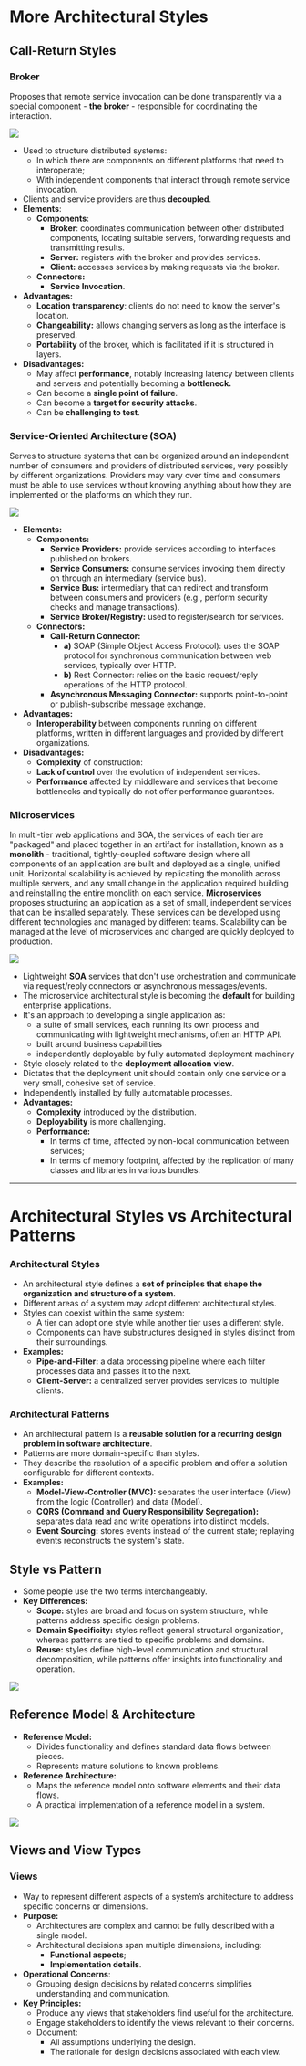 # More Architectural Styles
## Call-Return Styles
### Broker
Proposes that remote service invocation can be done transparently via a special component - **the broker** - responsible for coordinating the interaction.

![](./resources/broker.png)

- Used to structure distributed systems:
	- In which there are components on different platforms that need to interoperate;
	- With independent components that interact through remote service invocation.
- Clients and service providers are thus **decoupled**.
- **Elements**:
	- **Components**:
		- **Broker**: coordinates communication between other distributed components, locating suitable servers, forwarding requests and transmitting results.
		- **Server:** registers with the broker and provides services.
		- **Client:** accesses services by making requests via the broker.
	- **Connectors:**
		- **Service Invocation**.
- **Advantages:**
	- **Location transparency**: clients do not need to know the server's location.
	- **Changeability:** allows changing servers as long as the interface is preserved.
	- **Portability** of the broker, which is facilitated if it is structured in layers.
- **Disadvantages:**
	- May affect **performance**, notably increasing latency between clients and servers and potentially becoming a **bottleneck.**
	- Can become a **single point of failure**.
	- Can become a **target for security attacks**.
	- Can be **challenging to test**.

### Service-Oriented Architecture (SOA)
Serves to structure systems that can be organized around an independent number of consumers and providers of distributed services, very possibly by different organizations. Providers may vary over time and consumers must be able to use services without knowing anything about how they are implemented or the platforms on which they run.

![](./resources/soa.png)

- **Elements:**
	- **Components:**
		- **Service Providers:** provide services according to interfaces published on brokers.
		- **Service Consumers:** consume services invoking them directly on through an intermediary (service bus).
		- **Service Bus:** intermediary that can redirect and transform between consumers and providers (e.g., perform security checks and manage transactions).
		- **Service Broker/Registry:** used to register/search for services.
	- **Connectors:**
		- **Call-Return Connector:**
			- **a)** SOAP (Simple Object Access Protocol): uses the SOAP protocol for synchronous communication between web services, typically over HTTP.
			- **b)** Rest Connector: relies on the basic request/reply operations of the HTTP protocol.
		- **Asynchronous Messaging Connector:** supports point-to-point or publish-subscribe message exchange.
- **Advantages:**
	- **Interoperability** between components running on different platforms, written in different languages and provided by different organizations.
- **Disadvantages:**
	- **Complexity** of construction:
	- **Lack of control** over the evolution of independent services.
	- **Performance** affected by middleware and services that become bottlenecks and typically do not offer performance guarantees.

### Microservices
In multi-tier web applications and SOA, the services of each tier are "packaged" and placed together in an artifact for installation, known as a **monolith** - traditional, tightly-coupled software design where all components of an application are built and deployed as a single, unified unit.
Horizontal scalability is achieved by replicating the monolith across multiple servers, and any small change in the application required building and reinstalling the entire monolith on each service.
**Microservices** proposes structuring an application as a set of small, independent services that can be installed separately. These services can be developed using different technologies and managed by different teams. Scalability can be managed at the level of microservices and changed are quickly deployed to production.

![](./resources/microservices.png)

- Lightweight **SOA** services that don't use orchestration and communicate via request/reply connectors or asynchronous messages/events.
- The microservice architectural style is becoming the **default** for building enterprise applications.
- It's an approach to developing a single application as:
	- a suite of small services, each running its own process and communicating with lightweight mechanisms, often an HTTP API.
	- built around business capabilities
	- independently deployable by fully automated deployment machinery
- Style closely related to the **deployment allocation view**.
- Dictates that the deployment unit should contain only one service or a very small, cohesive set of service.
- Independently installed by fully automatable processes.
- **Advantages:**
	- **Complexity** introduced by the distribution.
	- **Deployability** is more challenging.
	- **Performance:**
		- In terms of time, affected by non-local communication between services;
		- In terms of memory footprint, affected by the replication of many classes and libraries in various bundles.

---

# Architectural Styles vs Architectural Patterns
### Architectural Styles
- An architectural style defines a **set of principles that shape the organization and structure of a system**.
- Different areas of a system may adopt different architectural styles.
- Styles can coexist within the same system:
	- A tier can adopt one style while another tier uses a different style.
	- Components can have substructures designed in styles distinct from their surroundings.
- **Examples:**
	- **Pipe-and-Filter:** a data processing pipeline where each filter processes data and passes it to the next.
	- **Client-Server:** a centralized server provides services to multiple clients.

### Architectural Patterns
- An architectural pattern is a **reusable solution for a recurring design problem in software architecture**.
- Patterns are more domain-specific than styles.
- They describe the resolution of a specific problem and offer a solution configurable for different contexts.
- **Examples:**
	- **Model-View-Controller (MVC):** separates the user interface (View) from the logic (Controller) and data (Model).
	- **CQRS (Command and Query Responsibility Segregation):** separates data read and write operations into distinct models.
	- **Event Sourcing:** stores events instead of the current state; replaying events reconstructs the system's state.
## Style vs Pattern
- Some people use the two terms interchangeably.
- **Key Differences:**
	- **Scope:** styles are broad and focus on system structure, while patterns address specific design problems.
	- **Domain Specificity:** styles reflect general structural organization, whereas patterns are tied to specific problems and domains.
	- **Reuse:** styles define high-level communication and structural decomposition, while patterns offer insights into functionality and operation.

![](./resources/style-vs-pattern.png)

## Reference Model & Architecture
- **Reference Model:**
	- Divides functionality and defines standard data flows between pieces.
	- Represents mature solutions to known problems.
- **Reference Architecture:**
	- Maps the reference model onto software elements and their data flows.
	- A practical implementation of a reference model in a system.

![](./resources/reference-model-and-architecture.png)

## Views and View Types
### Views
- Way to represent different aspects of a system’s architecture to address specific concerns or dimensions.
- **Purpose:**
	- Architectures are complex and cannot be fully described with a single model.
	- Architectural decisions span multiple dimensions, including:
		- **Functional aspects**;
		- **Implementation details**.
- **Operational Concerns**:
	- Grouping design decisions by related concerns simplifies understanding and communication.
- **Key Principles:**
	- Produce any views that stakeholders find useful for the architecture.
	- Engage stakeholders to identify the views relevant to their concerns.
	- Document:
		- All assumptions underlying the design.
		- The rationale for design decisions associated with each view.

